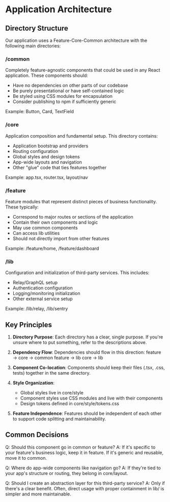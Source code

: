 # Application Architecture

## Directory Structure

Our application uses a Feature-Core-Common architecture with the following main directories:

### /common
Completely feature-agnostic components that could be used in any React application. These components should:
- Have no dependencies on other parts of our codebase
- Be purely presentational or have self-contained logic
- Be styled using CSS modules for encapsulation
- Consider publishing to npm if sufficiently generic

Example: Button, Card, TextField

### /core
Application composition and fundamental setup. This directory contains:
- Application bootstrap and providers
- Routing configuration
- Global styles and design tokens
- App-wide layouts and navigation
- Other "glue" code that ties features together

Example: app.tsx, router.tsx, layout/nav

### /feature
Feature modules that represent distinct pieces of business functionality. These typically:
- Correspond to major routes or sections of the application
- Contain their own components and logic
- May use common components
- Can access lib utilities
- Should not directly import from other features

Example: /feature/home, /feature/dashboard

### /lib
Configuration and initialization of third-party services. This includes:
- Relay/GraphQL setup
- Authentication configuration
- Logging/monitoring initialization
- Other external service setup

Example: /lib/relay, /lib/sentry

## Key Principles

1. **Directory Purpose**: Each directory has a clear, single purpose. If you're unsure where to put something, refer to the descriptions above.

2. **Dependency Flow**: Dependencies should flow in this direction:
   feature → core → common
   feature → lib
   core → lib

3. **Component Co-location**: Components should keep their files (.tsx, .css, tests) together in the same directory.

4. **Style Organization**:
    - Global styles live in core/style
    - Component styles use CSS modules and live with their components
    - Design tokens defined in core/style/tokens.css

5. **Feature Independence**: Features should be independent of each other to support code splitting and maintainability.

## Common Decisions

Q: Should this component go in common or feature?
A: If it's specific to your feature's business logic, keep it in feature. If it's generic and reusable, move it to common.

Q: Where do app-wide components like navigation go?
A: If they're tied to your app's structure or routing, they belong in core/layout.

Q: Should I create an abstraction layer for this third-party service?
A: Only if there's a clear benefit. Often, direct usage with proper containment in lib/ is simpler and more maintainable.
